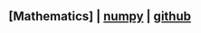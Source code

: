 ## [Mathematics] | [numpy](https://numpy.org/doc/stable/contents.html) | [github](https://github.com/numpy/numpy)

